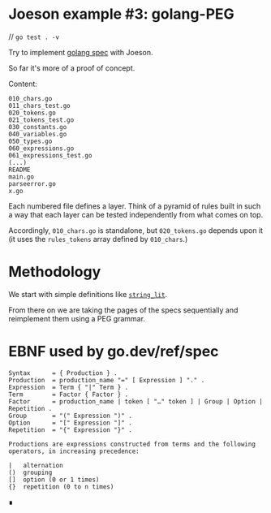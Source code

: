 # Joeson example #3: golang-PEG

// `go test . -v`

Try to implement [golang spec](https://go.dev/ref/spec) with Joeson.

So far it's more of a proof of concept.

Content:
```
010_chars.go
011_chars_test.go
020_tokens.go
021_tokens_test.go
030_constants.go
040_variables.go
050_types.go
060_expressions.go
061_expressions_test.go
(...)
README
main.go
parseerror.go
x.go
```
Each numbered file defines a layer. 
Think of a pyramid of rules built in such a way that each layer can be tested independently from what comes on top.

Accordingly, `010_chars.go` is standalone, but `020_tokens.go` depends upon
it (it uses the `rules_tokens` array defined by `010_chars`.) 

# Methodology

We start with simple definitions like [`string_lit`](https://go.dev/ref/spec#string_lit).

From there on we are taking the pages of the specs
sequentially and reimplement them using a PEG grammar.

# EBNF used by go.dev/ref/spec

```
Syntax      = { Production } .
Production  = production_name "=" [ Expression ] "." .
Expression  = Term { "|" Term } .
Term        = Factor { Factor } .
Factor      = production_name | token [ "…" token ] | Group | Option | Repetition .
Group       = "(" Expression ")" .
Option      = "[" Expression "]" .
Repetition  = "{" Expression "}" .

Productions are expressions constructed from terms and the following
operators, in increasing precedence:

|   alternation
()  grouping
[]  option (0 or 1 times)
{}  repetition (0 to n times)
```

∎
